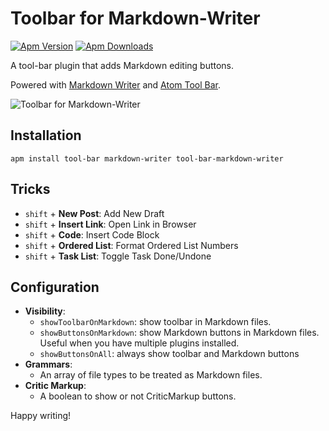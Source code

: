 # Toolbar for Markdown-Writer

[![Apm Version](https://img.shields.io/apm/v/tool-bar-markdown-writer.svg)](https://atom.io/packages/tool-bar-markdown-writer)
[![Apm Downloads](https://img.shields.io/apm/dm/tool-bar-markdown-writer.svg)](https://atom.io/packages/tool-bar-markdown-writer)

A tool-bar plugin that adds Markdown editing buttons.

Powered with [Markdown Writer](https://atom.io/packages/markdown-writer) and [Atom Tool Bar](https://atom.io/packages/tool-bar).

![Toolbar for Markdown-Writer](http://i.imgur.com/GK5zB1L.png)

## Installation

```
apm install tool-bar markdown-writer tool-bar-markdown-writer
```

## Tricks

- `shift` + **New Post**: Add New Draft
- `shift` + **Insert Link**: Open Link in Browser
- `shift` + **Code**: Insert Code Block
- `shift` + **Ordered List**: Format Ordered List Numbers
- `shift` + **Task List**: Toggle Task Done/Undone

## Configuration

- **Visibility**:
  - `showToolbarOnMarkdown`: show toolbar in Markdown files.
  - `showButtonsOnMarkdown`: show Markdown buttons in Markdown files. Useful when you have multiple plugins installed.
  - `showButtonsOnAll`: always show toolbar and Markdown buttons
- **Grammars**:
  - An array of file types to be treated as Markdown files.
- **Critic Markup**:
  - A boolean to show or not CriticMarkup buttons.

Happy writing!
